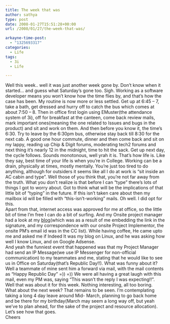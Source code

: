 ```yaml
---
title: The week that was
author: sathya
type: post
date: 2008-01-27T15:51:28+00:00
url: /2008/01/27/the-week-that-was/

arkayne-time-post:
  - "1325693317"
categories:
  - Life
tags:
  - 3i
  - Life

---
```

Well this week.. well it was just another week gone by. Don&#8217;t know when it started&#8230; and guess what Saturday&#8217;s gone too. Sigh. Working as a software developer means you won&#8217;t know how the time flies by, and that&#8217;s how the case has been. My routine is now more or less settled. Get up at 6:45 &#8211; 7, take a bath, get dressed and hurry off to catch the bus which comes at about 7:50 &#8211; 8. Then in office first login using EMuster(the attendance system of 3i), off for breakfast at the canteen, come back review mails, mark important ones(meaning the one related to Issues and bugs in the product) and sit and work on them. And then before you know it, the time&#8217;s 6:30. Try to leave by the 6:30pm bus, otherwise stay back till 8:30 for the next cab. A good one hour commute, dinner and then come back and sit on my lappy, reading up Chip & Digit forums, moderating tech2 forums and next thing it&#8217;s nearly 12 in the midnight, time to hit the sack. Get up next day, the cycle follows. Sounds monotonous, well yrah it is. That&#8217;s how life is. Like they say, best time of your life is when you&#8217;re in College. Working can be a drain, physically at times, mostly mentally. You&#8217;re just too tired to do anything, although for outsiders it seems like all I do at work is &#8220;sit inside an AC cabin and type&#8221;. Well those of you think that, you&#8217;re not far away from the truth. What you don&#8217;t realize is that before I can &#8220;type&#8221; there&#8217;s lots of things I got to worry about. Got to think what will be the implications of that little bit of &#8220;typing&#8221; in the future. If this isn&#8217;t taken care about then my mailbox id will be filled with &#8220;this-isn&#8217;t-working&#8221; mails. Oh well. I did opt for this.  
Apart from that, internet access was approved for me at office, so the little bit of time I&#8217;m free I can do a bit of surfing. And my Onsite project manager had a look at my [blog][1](which was as a result of me embedding the link in the signature, and my correspondence with our onsite Project Implementor, the onsite PM&#8217;s email id was in the CC list). While having coffee, He came upto me and asked me if Indeed It was my blog on Linux, and he was asking how well I know Linux, and on Google Adsense.  
And yeah the funniest event that happened was that my Project Manager had send an IP Message(we use IP Messenger for non-official communication) to my teammates and me, stating that he would like to see us in Office on Saturday(that&#8217;s Republic Day!!). What was funny about it? Well a teammate of mine sent him a forward via mail, with the mail contents as &#8220;Happy Republic Day&#8221; =)) =)) We were all having a great laugh with this mail, even my PM was, saying &#8220;This wasn&#8217;t the reply I was expecting!!&#8221;.  
Well that was about it for this week. Nothing interesting, all too boring.  
What about the next week? That remains to be seen. I&#8217;m contemplating taking a long 4 day leave around Mid- March, planning to go back home and be there for my birthday(March may seem a long way off, but yeah we&#8217;ve to plan ahead, for the sake of the project and resource allocation). Let&#8217;s see how that goes.  
Cheers

 [1]: http://sathyasays.com/
